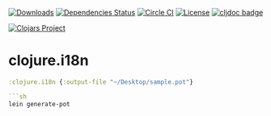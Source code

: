 [![Downloads](https://versions.deps.co/camsaul/clojure.i18n/downloads.svg)](https://versions.deps.co/camsaul/clojure.i18n)
[![Dependencies Status](https://versions.deps.co/camsaul/clojure.i18n/status.svg)](https://versions.deps.co/camsaul/clojure.i18n)
[![Circle CI](https://circleci.com/gh/camsaul/clojure.i18n.svg?style=svg)](https://circleci.com/gh/camsaul/clojure.i18n)
[![License](https://img.shields.io/badge/license-Eclipse%20Public%20License-blue.svg)](https://raw.githubusercontent.com/camsaul/clojure.i18n/master/LICENSE)
[![cljdoc badge](https://cljdoc.org/badge/camsaul/clojure.i18n)](https://cljdoc.org/d/camsaul/clojure.i18n/CURRENT)

[![Clojars Project](https://clojars.org/camsaul/clojure.i18n/latest-version.svg)](http://clojars.org/camsaul/clojure.i18n)

# clojure.i18n

```clojure
:clojure.i18n {:output-file "~/Desktop/sample.pot"}

```sh
lein generate-pot
```
